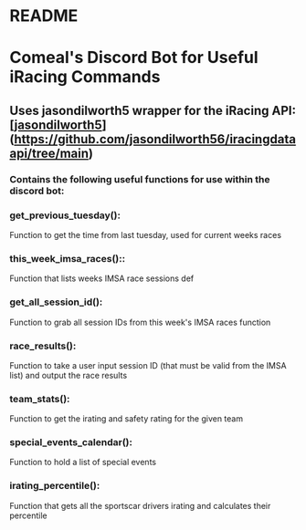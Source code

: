 # README

# Comeal's Discord Bot for Useful iRacing Commands
## Uses jasondilworth5 wrapper for the iRacing API: [[jasondilworth5](https://github.com/jasondilworth56/iracingdataapi/blob/main/src/iracingdataapi/client.py)](https://github.com/jasondilworth56/iracingdataapi/tree/main)

### Contains the following useful functions for use within the discord bot:

### get_previous_tuesday():
Function to get the time from last tuesday, used for current weeks races

### this_week_imsa_races()::
Function that lists weeks IMSA race sessions
def 

### get_all_session_id():
Function to grab all session IDs from this week's IMSA races function

### race_results():
Function to take a user input session ID (that must be valid from the IMSA list) and output the race results

### team_stats():
Function to get the irating and safety rating for the given team

### special_events_calendar():
Function to hold a list of special events

### irating_percentile():
Function that gets all the sportscar drivers irating and calculates their percentile
